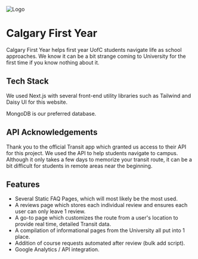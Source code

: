 
![Logo](https://www.calgaryfirstyear.com/_next/image?url=%2F_next%2Fstatic%2Fmedia%2Fcampusconnect3.121c959e.webp&w=128&q=75)


# Calgary First Year

Calgary First Year helps first year UofC students navigate life as school approaches. We know it can be a bit strange coming to University for the first time if you know nothing about it. 

## Tech Stack

We used Next.js with several front-end utility libraries such as Tailwind and Daisy UI for this website.

MongoDB is our preferred database.

## API Acknowledgements

Thank you to the official Transit app which granted us access to their API for this project. We used the API to help students navigate to campus. Although it only takes a few days to memorize your transit route, it can be a bit difficult for students in remote areas near the beginning.


## Features

- Several Static FAQ Pages, which will most likely be the most used.
- A reviews page which stores each individual review and ensures each user can only leave 1 review.
- A go-to page which customizes the route from a user's location to provide real time, detailed Transit data.
- A compilation of informational pages from the University all put into 1 place.
- Addition of course requests automated after review (bulk add script).
- Google Analytics / API integration.
